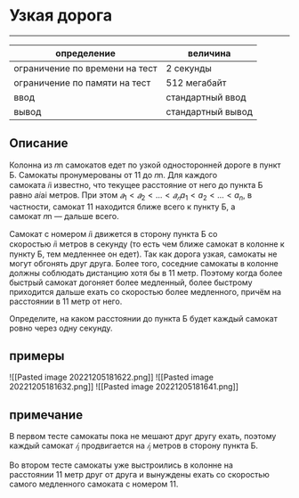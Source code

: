 # Узкая дорога
---
| определение                    | величина                 |
| ------------------------------ | ----------------- |
| ограничение по времени на тест | 2 секунды         |
| ограничение по памяти на тест  | 512 мегабайт      |
| ввод                           | стандартный ввод  |
| вывод                          | стандартный вывод |

## Описание
Колонна из 𝑛n самокатов едет по узкой односторонней дороге в пункт Б. Самокаты пронумерованы от 11 до 𝑛n. Для каждого самоката 𝑖i известно, что текущее расстояние от него до пункта Б равно 𝑎𝑖ai метров. При этом $𝑎_1<𝑎_2<…<𝑎_𝑛 a_1<a_2<…<a_n$, в частности, самокат 11 находится ближе всего к пункту Б, а самокат 𝑛n — дальше всего.

Самокат с номером 𝑖i движется в сторону пункта Б со скоростью 𝑖i метров в секунду (то есть чем ближе самокат в колонне к пункту Б, тем медленнее он едет). Так как дорога узкая, самокаты не могут обгонять друг друга. Более того, соседние самокаты в колонне должны соблюдать дистанцию хотя бы в 11 метр. Поэтому когда более быстрый самокат догоняет более медленный, более быстрому приходится дальше ехать со скоростью более медленного, причём на расстоянии в 11 метр от него.

Определите, на каком расстоянии до пункта Б будет каждый самокат ровно через одну секунду.

## примеры
![[Pasted image 20221205181622.png]]
![[Pasted image 20221205181632.png]]
![[Pasted image 20221205181641.png]]

## примечание
В первом тесте самокаты пока не мешают друг другу ехать, поэтому каждый самокат $𝑖_i$ продвигается на $𝑖_i$ метров в сторону пункта Б.

Во втором тесте самокаты уже выстроились в колонне на расстоянии 11 метр друг от друга и вынуждены ехать со скоростью самого медленного самоката с номером 11.